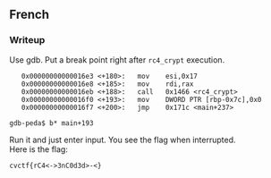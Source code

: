 ## French
  
### Writeup
Use gdb. Put a break point right after `rc4_crypt` execution.  
```
   0x00000000000016e3 <+180>:	mov    esi,0x17
   0x00000000000016e8 <+185>:	mov    rdi,rax
   0x00000000000016eb <+188>:	call   0x1466 <rc4_crypt>
   0x00000000000016f0 <+193>:	mov    DWORD PTR [rbp-0x7c],0x0
   0x00000000000016f7 <+200>:	jmp    0x171c <main+237>
```   
```
gdb-peda$ b* main+193
```  
Run it and just enter input. You see the flag when interrupted.  
Here is the flag:  
```
cvctf{rC4<->3nC0d3d>-<}
```  
